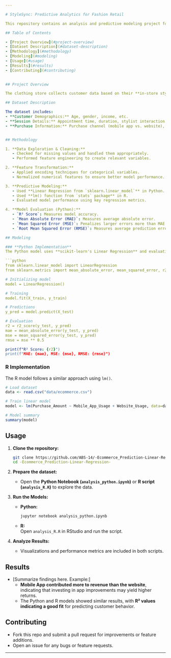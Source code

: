 ```yaml
---

# StyleSync: Predictive Analytics for Fashion Retail

This repository contains an analysis and predictive modeling project for an online clothing store that offers in-store styling and clothing advice sessions. The goal is to determine whether the company should focus more on its **mobile app experience** or **website** based on customer purchasing behavior.  

## Table of Contents  

- [Project Overview](#project-overview)  
- [Dataset Description](#dataset-description)  
- [Methodology](#methodology)  
- [Modeling](#modeling)  
- [Usage](#usage)  
- [Results](#results)  
- [Contributing](#contributing)  
 

## Project Overview  

The clothing store collects customer data based on their **in-store styling sessions** and subsequent **purchases made via the mobile app or website**. The aim of this project is to analyze this data and use **linear regression models (built in Python and R)** to determine which sales channel contributes more to revenue.  

## Dataset Description  

The dataset includes:  
- **Customer Demographics:** Age, gender, income, etc.  
- **Session Details:** Appointment time, duration, stylist interaction.  
- **Purchase Information:** Purchase channel (mobile app vs. website), order value, items purchased.  


## Methodology  

1. **Data Exploration & Cleaning:**  
   - Checked for missing values and handled them appropriately.  
   - Performed feature engineering to create relevant variables.  

2. **Feature Transformation:**  
   - Applied encoding techniques for categorical variables.  
   - Normalized numerical features to ensure better model performance.  

3. **Predictive Modeling:**  
   - Used **Linear Regression from `sklearn.linear_model`** in Python.  
   - Used **lm() function from `stats` package** in R.  
   - Evaluated model performance using key regression metrics.  

4. **Model Evaluation (Python):**  
   - `R² Score`: Measures model accuracy.  
   - `Mean Absolute Error (MAE)`: Measures average absolute error.  
   - `Mean Squared Error (MSE)`: Penalizes larger errors more than MAE.  
   - `Root Mean Squared Error (RMSE)`: Measures average prediction error.  

## Modeling  

### **Python Implementation**  
The Python model uses **scikit-learn's Linear Regression** and evaluation metrics from `sklearn.metrics`.  

```python
from sklearn.linear_model import LinearRegression
from sklearn.metrics import mean_absolute_error, mean_squared_error, r2_score

# Initializing model
model = LinearRegression()

# Training
model.fit(X_train, y_train)

# Predictions
y_pred = model.predict(X_test)

# Evaluation
r2 = r2_score(y_test, y_pred)
mae = mean_absolute_error(y_test, y_pred)
mse = mean_squared_error(y_test, y_pred)
rmse = mse ** 0.5

print(f"R² Score: {r2}")
print(f"MAE: {mae}, MSE: {mse}, RMSE: {rmse}")
```

### **R Implementation**  
The R model follows a similar approach using `lm()`.  

```r
# Load dataset
data <- read.csv("data/ecommerce.csv")

# Train linear model
model <- lm(Purchase_Amount ~ Mobile_App_Usage + Website_Usage, data=data)

# Model summary
summary(model)
```

## Usage  

1. **Clone the repository:**  
   ```bash
   git clone https://github.com/ABS-14/-Ecommerce_Prediction-Linear-Regression-.git
   cd -Ecommerce_Prediction-Linear-Regression-
   ```  

2. **Prepare the dataset:**   
   - Open the **Python Notebook (`analysis_python.ipynb`)** or **R script (`analysis_R.R`)** to explore the data.  

3. **Run the Models:**  
   - **Python:**  
     ```bash
     jupyter notebook analysis_python.ipynb
     ```
   - **R:**  
     Open `analysis_R.R` in RStudio and run the script.  

4. **Analyze Results:**  
   - Visualizations and performance metrics are included in both scripts.  

## Results  

- [Summarize findings here. Example:]  
  - **Mobile App contributed more to revenue than the website**, indicating that investing in app improvements may yield higher returns.  
  - The Python and R models showed similar results, with **R² values indicating a good fit** for predicting customer behavior.  

## Contributing  

- Fork this repo and submit a pull request for improvements or feature additions.  
- Open an issue for any bugs or feature requests.  

---
```

